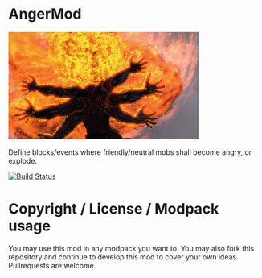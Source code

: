 # AngerMod
![](src/main/resources/assets/angermod/angermod.png)

Define blocks/events where friendly/neutral mobs shall become angry, or explode.

[![Build Status](http://jenkins.usrv.eu:8080/buildStatus/icon?job=AngerMod)](http://jenkins.usrv.eu:8080/job/AngerMod/)

# Copyright / License / Modpack usage
You may use this mod in any modpack you want to. You may also fork this repository and continue to develop this mod to cover your own ideas. Pullrequests are welcome.
